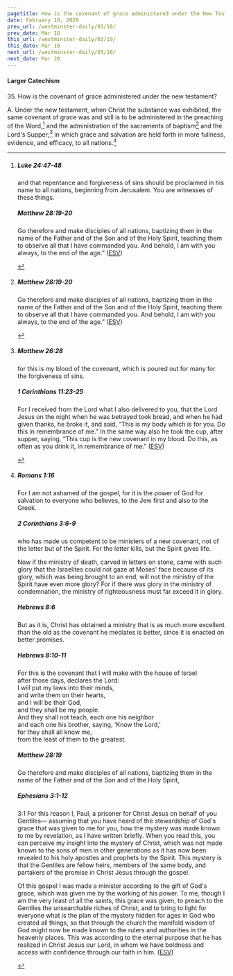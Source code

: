 ```yaml
---
pagetitle: How is the covenant of grace administered under the New Testament?
date: February 19, 2020
prev_url: /westminster-daily/03/18/
prev_date: Mar 18
this_url: /westminster-daily/03/19/
this_date: Mar 19
next_url: /westminster-daily/03/20/
next_date: Mar 20
---
```


#### Larger Catechism

35\. How is the covenant of grace administered under the new testament?

A. Under the new testament, when Christ the substance was exhibited, the same covenant of grace was and still is to be administered in the preaching of the Word,[^fnref:wlc1] and the administration of the sacraments of baptism[^fnref:wlc2] and the Lord's Supper;[^fnref:wlc3] in which grace and salvation are held forth in more fullness, evidence, and efficacy, to all nations.[^fnref:wlc4]


[^fnref:wlc1]: <div class="esv"><h5>Luke 24:47-48</h5> <div class="esv-text"><p id="p42024047.01-1"><span class="woc">and that repentance and forgiveness of sins should be proclaimed in his name to all nations, beginning from Jerusalem.</span> <span class="woc">You are witnesses of these things.</span></p> </div><h5>Matthew 28:19-20</h5> <div class="esv-text"><p id="p40028019.01-2"><span class="woc">Go therefore and make disciples of all nations, baptizing them in the name of the Father and of the Son and of the Holy Spirit,</span> <span class="woc">teaching them to observe all that I have commanded you. And behold, I am with you always, to the end of the age.&#8221;</span>  (<a href="http://www.esv.org" class="copyright">ESV</a>)</p> </div> </div>

[^fnref:wlc2]: <div class="esv"><h5>Matthew 28:19-20</h5> <div class="esv-text"><p id="p40028019.01-1"><span class="woc">Go therefore and make disciples of all nations, baptizing them in the name of the Father and of the Son and of the Holy Spirit,</span> <span class="woc">teaching them to observe all that I have commanded you. And behold, I am with you always, to the end of the age.&#8221;</span>  (<a href="http://www.esv.org" class="copyright">ESV</a>)</p> </div> </div>

[^fnref:wlc3]: <div class="esv"><h5>Matthew 26:28</h5> <div class="esv-text"><p id="p40026028.01-1"><span class="woc">for this is my blood of the covenant, which is poured out for many for the forgiveness of sins.</span></p> </div><h5>1 Corinthians 11:23-25</h5> <div class="esv-text"><p id="p46011023.01-2">For I received from the Lord what I also delivered to you, that the Lord Jesus on the night when he was betrayed took bread, and when he had given thanks, he broke it, and said, <span class="woc">&#8220;This is my body which is for you. Do this in remembrance of me.&#8221;</span> In the same way also he took the cup, after supper, saying, <span class="woc">&#8220;This cup is the new covenant in my blood. Do this, as often as you drink it, in remembrance of me.&#8221;</span>  (<a href="http://www.esv.org" class="copyright">ESV</a>)</p> </div> </div>

[^fnref:wlc4]: <div class="esv"><h5>Romans 1:16</h5> <div class="esv-text"> <p id="p45001016.07-1">For I am not ashamed of the gospel, for it is the power of God for salvation to everyone who believes, to the Jew first and also to the Greek.</p> </div><h5>2 Corinthians 3:6-9</h5> <div class="esv-text"><p id="p47003006.01-2">who has made us competent to be ministers of a new covenant, not of the letter but of the Spirit. For the letter kills, but the Spirit gives life.</p>  <p id="p47003007.01-2">Now if the ministry of death, carved in letters on stone, came with such glory that the Israelites could not gaze at Moses' face because of its glory, which was being brought to an end, will not the ministry of the Spirit have even more glory? For if there was glory in the ministry of condemnation, the ministry of righteousness must far exceed it in glory.</p> </div><h5>Hebrews 8:6</h5> <div class="esv-text"><p id="p58008006.01-3">But as it is, Christ has obtained a ministry that is as much more excellent than the old as the covenant he mediates is better, since it is enacted on better promises.</p> </div><h5>Hebrews 8:10-11</h5> <div class="esv-text"><div class="block-indent"> <p class="line-group" id="p58008010.01-4">For this is the covenant that I will make with the house of Israel<br /> <span class="indent"></span>after those days, declares the Lord:<br /> I will put my laws into their minds,<br /> <span class="indent"></span>and write them on their hearts,<br /> and I will be their God,<br /> <span class="indent"></span>and they shall be my people.<br />  And they shall not teach, each one his neighbor<br /> <span class="indent"></span>and each one his brother, saying, &#8216;Know the Lord,&#8217;<br /> for they shall all know me,<br /> <span class="indent"></span>from the least of them to the greatest.</p> </div> </div><h5>Matthew 28:19</h5> <div class="esv-text"><p id="p40028019.01-5"><span class="woc">Go therefore and make disciples of all nations, baptizing them in the name of the Father and of the Son and of the Holy Spirit,</span></p> </div><h5>Ephesians 3:1-12</h5> <div class="esv-text"> <p id="p49003001.07-6"><span class="chapter-num" id="v49003001-6">3:1&nbsp;</span>For this reason I, Paul, a prisoner for Christ Jesus on behalf of you Gentiles&#8212; assuming that you have heard of the stewardship of God's grace that was given to me for you, how the mystery was made known to me by revelation, as I have written briefly. When you read this, you can perceive my insight into the mystery of Christ, which was not made known to the sons of men in other generations as it has now been revealed to his holy apostles and prophets by the Spirit. This mystery is that the Gentiles are fellow heirs, members of the same body, and partakers of the promise in Christ Jesus through the gospel.</p>  <p id="p49003007.01-6">Of this gospel I was made a minister according to the gift of God's grace, which was given me by the working of his power. To me, though I am the very least of all the saints, this grace was given, to preach to the Gentiles the unsearchable riches of Christ, and to bring to light for everyone what is the plan of the mystery hidden for ages in God who created all things, so that through the church the manifold wisdom of God might now be made known to the rulers and authorities in the heavenly places. This was according to the eternal purpose that he has realized in Christ Jesus our Lord, in whom we have boldness and access with confidence through our faith in him.  (<a href="http://www.esv.org" class="copyright">ESV</a>)</p> </div> </div>

